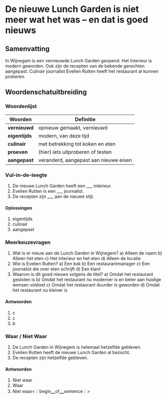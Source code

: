 # De nieuwe Lunch Garden is niet meer wat het was – en dat is goed nieuws

## Samenvatting
In Wijnegam is een vernieuwde Lunch Garden geopend. Het interieur is modern geworden. Ook zijn de recepten van de bekende gerechten aangepast. Culinair journalist Evelien Rutten heeft het restaurant al kunnen proberen.

## Woordenschatuitbreiding

### Woordenlijst

| Woorden | Definitie |
|-------|-----------|
| **vernieuwd** | opnieuw gemaakt, vernieuwd |
| **eigentijds** | modern, van deze tijd |
| **culinair** | met betrekking tot koken en eten |
| **proeven** | (hier) iets uitproberen of testen |
| **aangepast** | veranderd, aangepast aan nieuwe eisen |

### Vul-in-de-leegte
1. De nieuwe Lunch Garden heeft een ___ interieur.
2. Evelien Rutten is een ___ journalist.
3. De recepten zijn ___ aan de nieuwe stijl.
#### Oplossingen
1. eigentijds
2. culinair
3. aangepast

### Meerkeuzevragen
1. Wat is er nieuw aan de Lunch Garden in Wijnegem?
   a) Alleen de naam
   b) Alleen het eten
   c) Het interieur en het eten
   d) Alleen de locatie
2. Wie is Evelien Rutten?
   a) Een kok
   b) Een restaurantmanager
   c) Een journalist die over eten schrijft
   d) Een klant
3. Waarom is dit goed nieuws volgens de titel?
   a) Omdat het restaurant gesloten is
   b) Omdat het restaurant nu moderner is en beter aan huidige wensen voldoet
   c) Omdat het restaurant duurder is geworden
   d) Omdat het restaurant nu kleiner is
#### Antwoorden
1. c
2. c
3. b

### Waar / Niet Waar
1. De Lunch Garden in Wijnegem is helemaal hetzelfde gebleven.
2. Evelien Rutten heeft de nieuwe Lunch Garden al bezocht.
3. De recepten zijn hetzelfde gebleven.
#### Antwoorden
1. Niet waar
2. Waar
3. Niet waar<｜begin▁of▁sentence｜>